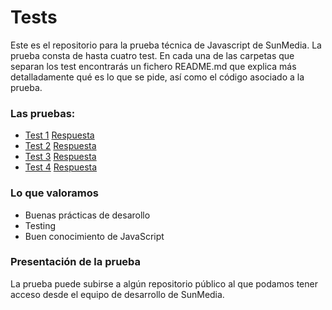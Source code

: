 # Tests

Este es el repositorio para la prueba técnica de Javascript de SunMedia. 
La prueba consta de hasta cuatro test. En cada una de las carpetas que 
separan los test encontrarás un fichero README.md que explica más detalladamente
qué es lo que se pide, así como el código asociado a la prueba. 

### Las pruebas:
- [Test 1](1) [Respuesta](./1/README.md)
- [Test 2](2) [Respuesta](./2/README.md)
- [Test 3](3) [Respuesta](./3/README.md)
- [Test 4](4) [Respuesta](./4/respuesta4/index.html)


### Lo que valoramos
- Buenas prácticas de desarollo
- Testing
- Buen conocimiento de JavaScript

### Presentación de la prueba

La prueba puede subirse a algún repositorio público al que podamos tener 
acceso desde el equipo de desarrollo de SunMedia. 
